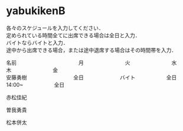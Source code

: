 yabukikenB
==========
各々のスケジュールを入力してください．  
定められている時間全てに出席できる場合は全日と入力．  
バイトならバイトと入力．  
途中から出席できる場合，または途中退席する場合はその時間帯を入力．  

名前　　　　　　　　　　　　月　　　　　　　　火　　　　　　　　水　　　　　　　　木　　　　　　　　金  
安藤勇樹　　　　　　　　　全日　　　　　　　バイト　　　　　　全日　　　　　　　14:00~　　　　　　全日  
  
赤松佳紀  
  
曽我勇貴  
  
松本併太  



